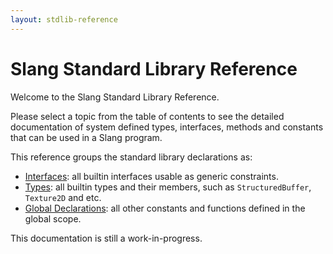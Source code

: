 ```yaml
---
layout: stdlib-reference
---
```


Slang Standard Library Reference
=============

Welcome to the Slang Standard Library Reference.

Please select a topic from the table of contents to see the detailed documentation of
system defined types, interfaces, methods and constants that can be used in a Slang
program.

This reference groups the standard library declarations as:
- [Interfaces](interfaces/): all builtin interfaces usable as generic constraints.
- [Types](types/): all builtin types and their members, such as `StructuredBuffer`, `Texture2D` and etc.
- [Global Declarations](global-decls/): all other constants and functions defined in the global scope.

This documentation is still a work-in-progress.